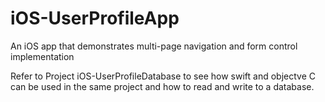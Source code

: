 # iOS-UserProfileApp
An iOS app that demonstrates multi-page navigation and form control implementation

Refer to Project iOS-UserProfileDatabase to see how swift and objectve C can be used in the same project and how to read and write to a database.
